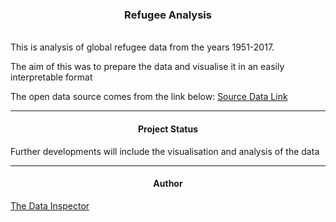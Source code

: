 
### <center> **Refugee Analysis** </center>
<br>
This is analysis of global refugee data from 
the years 1951-2017.

The aim of this was to prepare the data and visualise it in an easily interpretable format

The open data source comes from the link below: 
[Source Data Link](http://popstats.unhcr.org)

___
#### <center> **Project Status** </center>


Further developments will include the visualisation and analysis of the data
___

#### <center> **Author** </center>

[The Data Inspector](http://thedatainspector.com)
